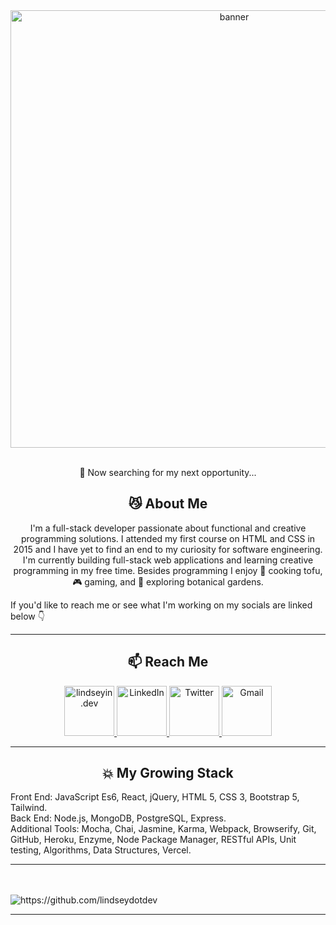 

<div align="center">
  <img src="https://gyazo.com/520046c84eb2284d7c0bf61747e44553.png" alt="banner" width="700px"/>
</div>
<br>
<p align="center">🔎 Now searching for my next opportunity...</p>


<h2 align="center"> 😼 About Me </h2>
<p align="center">
  I'm a full-stack developer passionate about functional and creative programming solutions. 
  I attended my first course on HTML and CSS in 2015 and I have yet to find an end to my curiosity for software engineering. 
  I'm currently building full-stack web applications and learning creative programming in my free time. 
  Besides programming I enjoy 🌱 cooking tofu, 🎮 gaming, and 🌸 exploring botanical gardens.

If you'd like to reach me or see what I'm working on my socials are linked below 👇
  
 <hr>
<h2  align="center">📫 Reach Me </h2>
<p align="center">
   <a href="https://lindseyin.dev/">
  <img src="https://gyazo.com/25046b9bd3c7f9fb33795a2cf95b3a00.gif" width="80px" title="lindseyin.dev" />
</a>

<a target="_blank" href="https://www.linkedin.com/in/lindsey-dinkel">
  <img src="https://edent.github.io/SuperTinyIcons/images/svg/linkedin.svg" width="80px" title="LinkedIn"/>
</a>
<a target="_blank" href="https://twitter.com/lindseyindev">
  <img src="https://edent.github.io/SuperTinyIcons/images/svg/twitter.svg" width="80px" title="Twitter"/>
</a>
<a href="mailto:lindseyindev@gmail.com?subject=Hello%20Lindsey,%20From%20Github">
  <img src="https://edent.github.io/SuperTinyIcons/images/svg/gmail.svg" width="80px" title="Gmail" />
</a>
 
 <hr>

<h2 align="center"> 💥 My Growing Stack</h2>
Front End: JavaScript Es6, React, jQuery, HTML 5, CSS 3, Bootstrap 5, Tailwind.
<br>
Back End: Node.js, MongoDB, PostgreSQL, Express.
<br>
Additional Tools: Mocha, Chai, Jasmine, Karma, Webpack, Browserify, Git, GitHub, Heroku, Enzyme, Node Package Manager, RESTful APIs, Unit testing, Algorithms, Data Structures, Vercel.



</p>
<hr>
 <br> <br>
  <img src="https://komarev.com/ghpvc/?username=lindseydotdev" alt="https://github.com/lindseydotdev" />
</p>

<hr>
